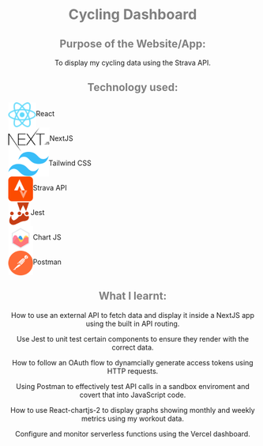 <div>
 
<h1 style="color: grey" align="center">Cycling Dashboard</h1>
 
<h2 style="color: grey" align="center">Purpose of the Website/App:</h2>
 
<p align="center">To display my cycling data using the Strava API.<p>
 
<h2 style="color: grey" align="center">Technology used:</h2>
 
<div align="center">
  <div style="display: flex; flex-direction: row">
    <img align="center" src="/assets/readme-icons/react-logo.svg" alt="HTML" height="50"/>
    <p align="center">React</p>
 </div>
</div>
   
<div align="center">
  <div style="display: flex; flex-direction: row">
    <img align="center" src="/assets/readme-icons/nextjs-logo.svg" alt="HTML" height="50"/>
    <p align="center">NextJS</p>
  </div>
</div>
   
<div align="center">
  <div style="display: flex; flex-direction: row">
    <img align="center" src="/assets/readme-icons/tailwindcss-logo.svg" alt="HTML" height="50"/>
    <p align="center">Tailwind CSS</p>
  </div>
</div>

<div align="center">
  <div style="display: flex; flex-direction: row">
    <img align="center" src="/assets/readme-icons/strava-logo.svg" alt="HTML" height="50"/>
    <p align="center">Strava API</p>
  </div>
</div>

<div align="center">
  <div style="display: flex; flex-direction: row">
    <img align="center" src="/assets/readme-icons/jest-logo.svg" alt="HTML" height="50"/>
    <p align="center">Jest</p>
  </div>
</div>

<div align="center">
  <div style="display: flex; flex-direction: row">
    <img align="center" src="/assets/readme-icons/chartjs-logo.svg" alt="HTML" height="50"/>
    <p align="center">Chart JS</p>
  </div>
</div>

<div align="center">
  <div style="display: flex; flex-direction: row">
    <img align="center" src="/assets/readme-icons/postman-logo.svg" alt="HTML" height="50"/>
    <p align="center">Postman</p>
  </div>
</div>

<h2 style="color: grey" align="center">What I learnt:</h2>

<p align="center">How to use an external API to fetch data and display it inside a NextJS app using the built in API routing.</p>
<p align="center">Use Jest to unit test certain components to ensure they render with the correct data.</p>
<p align="center">How to follow an OAuth flow to dynamcially generate access tokens using HTTP requests.</p>
<p align="center">Using Postman to effectively test API calls in a sandbox enviroment and covert that into JavaScript code.</p>
<p align="center">How to use React-chartjs-2 to display graphs showing monthly and weekly metrics using my workout data.</p>
<p align="center">Configure and monitor serverless functions using the Vercel dashboard.</p>

</div>
